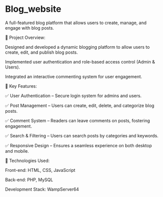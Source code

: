 # Blog_website

A full-featured blog platform that allows users to create, manage, and engage with blog posts.

🔹 Project Overview:

Designed and developed a dynamic blogging platform to allow users to create, edit, and publish blog posts.

Implemented user authentication and role-based access control (Admin & Users).

Integrated an interactive commenting system for user engagement.

🔹 Key Features:

✅ User Authentication – Secure login system for admins and users.

✅ Post Management – Users can create, edit, delete, and categorize blog posts.

✅ Comment System – Readers can leave comments on posts, fostering engagement.

✅ Search & Filtering – Users can search posts by categories and keywords.

✅ Responsive Design – Ensures a seamless experience on both desktop and mobile.

🔹 Technologies Used:

Front-end: HTML, CSS, JavaScript

Back-end: PHP, MySQL

Development Stack: WampServer64
